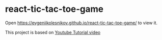 # react-tic-tac-toe-game

Open https://evgeniikolesnikov.github.io/react-tic-tac-toe-game/ to view it.

This project is based on [Youtube Tutorial video](https://youtu.be/Z5RbPrK4VqM)
